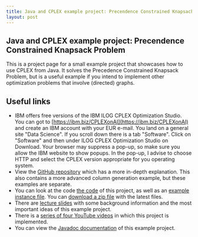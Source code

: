 ```yaml
---
title: Java and CPLEX example project: Precendence Constrained Knapsack Problem
layout: post
--- 
```



## Java and CPLEX example project: Precendence Constrained Knapsack Problem

This is a project page for a small example project that showcases how to use CPLEX from Java. It solves the Precedence Constrained Knapsack Problem, but is a useful example if you intend to implement other optimization problems that involve (directed) graphs.

## Useful links
* IBM offers free versions of the IBM ILOG CPLEX Optimization Studio. You can got to [https://ibm.biz/CPLEXonAI](https://ibm.biz/CPLEXonAI) and create an IBM account with your EUR e-mail. You land on a general site "Data Science". If you scroll down there is a tab "Software". Click on "Software" and then under ILOG CPLEX Optimization Studio on Download. Your browser may suppress a pop-up, so make sure you allow the IBM website to show popups. In the pop-up, I advise to choose HTTP and select the CPLEX version appropriate for you operating system.
* View the [GitHub repository](https://github.com/pcbouman-eur/JavaCplexExample) which has a more in-depth explanation. This also contains a more advanced column generation example, but these examples are separate.
* You can look at the code [the code](https://github.com/pcbouman-eur/JavaCplexExample/tree/master/src) of this project, as well as an [example instance file](https://github.com/pcbouman-eur/JavaCplexExample/blob/master/instance.txt). You can [download a zip file](https://github.com/pcbouman-eur/JavaCplexExample/archive/master.zip) with the latest files.
* There are [lecture slides](./cplex_lecture.pdf) with some background information and the most important ideas of this example project.
* There is a [series of four YouTube videos](https://www.youtube.com/watch?v=C4YDrVT3fcg&list=PLrX1UIgv0C_4V5Xx6IIWj0U8i-4JN6F1g) in which this project is implemented.
* You can view the [Javadoc documentation](./javadoc) of this example project.

